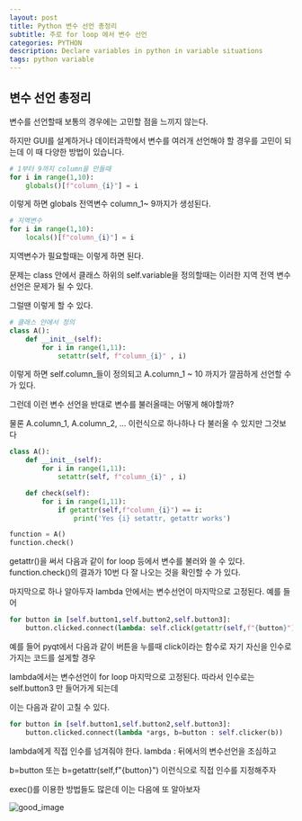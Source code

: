 ```yaml
---
layout: post
title: Python 변수 선언 총정리
subtitle: 주로 for loop 에서 변수 선언
categories: PYTHON
description: Declare variables in python in variable situations 
tags: python variable
---
```


## 변수 선언 총정리
변수를 선언할때 보통의 경우에는 고민할 점을 느끼지 않는다.

하지만 GUI를 설계하거나 데이터과학에서 변수를 여러개 선언해야 할 경우를 고민이 되는데 이 때 다양한 방법이 있습니다.
```python
# 1부터 9까지 column을 만들때
for i in range(1,10):
    globals()[f"column_{i}"] = i
```
이렇게 하면 globals 전역변수 column_1~ 9까지가 생성된다.
```python
# 지역변수
for i in range(1,10):
    locals()[f"column_{i}"] = i
```
지역변수가 필요할때는 이렇게 하면 된다.

문제는 class 안에서 클래스 하위의 self.variable을 정의할때는 이러한 지역 전역 변수 선언은 문제가 될 수 있다.

그럴땐 이렇게 할 수 있다.
```python
# 클래스 안에서 정의
class A():
    def __init__(self):
        for i in range(1,11):
            setattr(self, f"column_{i}" , i)
```
이렇게 하면 self.column_들이 정의되고 A.column_1 ~ 10 까지가 깔끔하게 선언할 수가 있다.

그런데 이런 변수 선언을 반대로 변수를 불러올때는 어떻게 해야할까?

물론 A.column_1, A.column_2, ... 이런식으로 하나하나 다 불러올 수 있지만 그것보다
```python
class A():
    def __init__(self):
        for i in range(1,11):
            setattr(self, f"column_{i}" , i)

    def check(self):
        for i in range(1,11):
            if getattr(self,f"column_{i}") == i:
                print('Yes {i} setattr, getattr works')

function = A()
function.check()
```
getattr()을 써서 다음과 같이 for loop 등에서 변수를 불러와 쓸 수 있다.
function.check()의 결과가 10번 다 잘 나오는 것을 확인할 수 가 있다.

마지막으로 하나 알아두자 lambda 안에서는 변수선언이 마지막으로 고정된다. 예를 들어
```python
for button in [self.button1,self.button2,self.button3]:
    button.clicked.connect(lambda: self.click(getattr(self,f"{button}"))
```
예를 들어 pyqt에서 다음과 같이 버튼을 누를때 click이라는 함수로 자기 자신을 인수로 가지는 코드를 설게할 경우

lambda에서는 변수선언이 for loop 마지막으로 고정된다. 따라서 인수로는 self.button3 만 들어가게 되는데

이는 다음과 같이 고칠 수 있다.
````python
for button in [self.button1,self.button2,self.button3]:
    button.clicked.connect(lambda *args, b=button : self.clicker(b))
````
lambda에게 직접 인수를 넘겨줘야 한다. lambda : 뒤에서의 변수선언을 조심하고 

b=button 또는 b=getattr(self,f"{button}") 이런식으로 직접 인수를 지정해주자

exec()를 이용한 방법들도 많은데 이는 다음에 또 알아보자

![good_image](https://media.giphy.com/media/tIeCLkB8geYtW/giphy.gif)